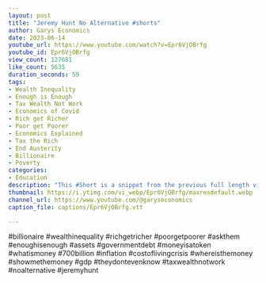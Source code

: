 ```yaml
---
layout: post
title: "Jeremy Hunt No Alternative #shorts"
author: Garys Economics
date: 2023-06-14
youtube_url: https://www.youtube.com/watch?v=Epr6VjOBrfg
youtube_id: Epr6VjOBrfg
view_count: 127681
like_count: 5635
duration_seconds: 59
tags:
- Wealth Inequality
- Enough is Enough
- Tax Wealth Not Work
- Economics of Covid
- Rich get Richer
- Poor get Poorer
- Economics Explained
- Tax the Rich
- End Austerity
- Billionaire
- Poverty
categories:
- Education
description: "This #Short is a snippet from the previous full length video \"Jeremy Hunt's \"Black Swan\" Events\" https://youtu.be/g_69D59NAeY"
thumbnail: https://i.ytimg.com/vi_webp/Epr6VjOBrfg/maxresdefault.webp
channel_url: https://www.youtube.com/@garyseconomics
caption_file: captions/Epr6VjOBrfg.vtt

---
```


#billionaire #wealthinequality #richgetricher #poorgetpoorer #askthem   #enoughisenough #assets #governmentdebt #moneyisatoken #whatismoney #700billion #inflation #costoflivingcrisis #whereisthemoney #showmethemoney #gdp #theydontevenknow #taxwealthnotwork #noalternative #jeremyhunt
